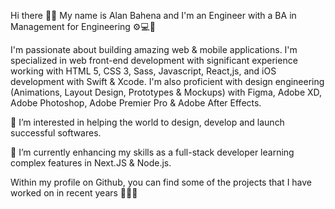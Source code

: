Hi there 👋🏻 
My name is Alan Bahena and I'm an Engineer with a BA in Management for Engineering ⚙️💻🔋 

I'm passionate about building amazing web & mobile applications. I'm specialized in web front-end development with significant experience working with
HTML 5, CSS 3, Sass, Javascript, React,js, and iOS development with Swift & Xcode. 
I'm also proficient with design engineering (Animations, Layout Design, Prototypes & Mockups) with Figma, Adobe XD, Adobe Photoshop, Adobe Premier Pro & Adobe
After Effects. 

👀 I’m interested in helping the world to design, develop and launch successful softwares. 

🌱 I’m currently enhancing my skills as a full-stack developer learning complex features in Next.JS & Node.js. 

Within my profile on Github, you can find some of the projects that I have worked on in recent years 🧑🏻‍🔬 

<!---
Alanbahena/Alanbahena is a ✨ special ✨ repository because its `README.md` (this file) appears on your GitHub profile.
You can click the Preview link to take a look at your changes.
--->
